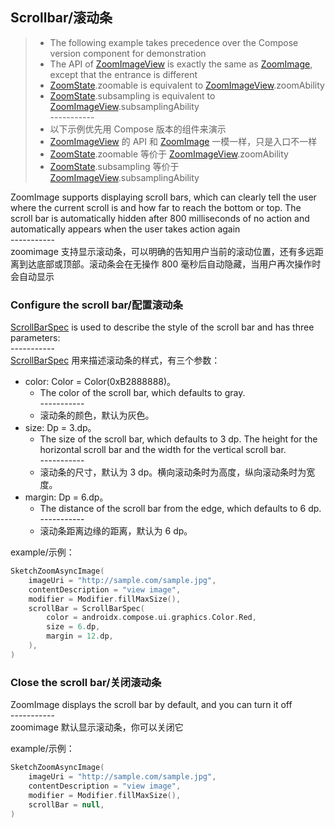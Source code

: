 ## Scrollbar/滚动条

> * The following example takes precedence over the Compose version component for demonstration
> * The API of [ZoomImageView] is exactly the same as [ZoomImage], except that the entrance is
    different
> * [ZoomState].zoomable is equivalent to [ZoomImageView].zoomAbility
> * [ZoomState].subsampling is equivalent to [ZoomImageView].subsamplingAbility
    <br>-----------</br>
> * 以下示例优先用 Compose 版本的组件来演示
> * [ZoomImageView] 的 API 和 [ZoomImage] 一模一样，只是入口不一样
> * [ZoomState].zoomable 等价于 [ZoomImageView].zoomAbility
> * [ZoomState].subsampling 等价于 [ZoomImageView].subsamplingAbility

ZoomImage supports displaying scroll bars, which can clearly tell the user where the current scroll
is and how far to reach the bottom or top. The scroll bar is automatically hidden after 800
milliseconds of no action and automatically appears when the user takes action again
<br>-----------</br>
zoomimage 支持显示滚动条，可以明确的告知用户当前的滚动位置，还有多远距离到达底部或顶部。滚动条会在无操作
800 毫秒后自动隐藏，当用户再次操作时会自动显示

### Configure the scroll bar/配置滚动条

[ScrollBarSpec] is used to describe the style of the scroll bar and has three parameters:
<br>-----------</br>
[ScrollBarSpec] 用来描述滚动条的样式，有三个参数：

* color: Color = Color(0xB2888888)。
    * The color of the scroll bar, which defaults to gray.
      <br>-----------</br>
    * 滚动条的颜色，默认为灰色。
* size: Dp = 3.dp。
    * The size of the scroll bar, which defaults to 3 dp. The height for the horizontal scroll bar
      and the width for the vertical scroll bar.
      <br>-----------</br>
    * 滚动条的尺寸，默认为 3 dp。横向滚动条时为高度，纵向滚动条时为宽度。
* margin: Dp = 6.dp。
    * The distance of the scroll bar from the edge, which defaults to 6 dp.
      <br>-----------</br>
    * 滚动条距离边缘的距离，默认为 6 dp。

example/示例：

```kotlin
SketchZoomAsyncImage(
    imageUri = "http://sample.com/sample.jpg",
    contentDescription = "view image",
    modifier = Modifier.fillMaxSize(),
    scrollBar = ScrollBarSpec(
        color = androidx.compose.ui.graphics.Color.Red,
        size = 6.dp,
        margin = 12.dp,
    ),
)
```

### Close the scroll bar/关闭滚动条

ZoomImage displays the scroll bar by default, and you can turn it off
<br>-----------</br>
zoomimage 默认显示滚动条，你可以关闭它

example/示例：

```kotlin
SketchZoomAsyncImage(
    imageUri = "http://sample.com/sample.jpg",
    contentDescription = "view image",
    modifier = Modifier.fillMaxSize(),
    scrollBar = null,
)
```

[ZoomImageView]: ../../zoomimage-view/src/main/java/com/github/panpf/zoomimage/ZoomImageView.kt

[ZoomImage]: ../../zoomimage-compose/src/main/java/com/github/panpf/zoomimage/ZoomImage.kt

[ZoomState]: ../../zoomimage-compose/src/main/java/com/github/panpf/zoomimage/compose/ZoomState.kt

[ScrollBarSpec]: ../../zoomimage-compose/src/main/java/com/github/panpf/zoomimage/compose/zoom/ScrollBarSpec.kt
